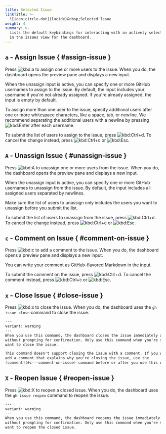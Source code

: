 ```yaml
---
title: Selected Issue
linkTitle: >-
  ![icon:circle-dot](lucide)&nbsp;Selected Issue
weight: 4
summary: >-
  Lists the default keybindings for interacting with an actively selected item
  in the Issues view for the dashboard.
---
```


## `a` - Assign Issue { #assign-issue }

Press ![kbd:`a`]() to assign one or more users to the issue. When you do, the dashboard opens the
preview pane and displays a new input.

When the unassign input is active, you can specify one or more GitHub usernames to assign to the
issue. By default, the input includes your username if you're not already assigned. If you're
already assigned, the input is empty by default.

To assign more than one user to the issue, specify additional users after one or more whitespace
characters, like a space, tab, or newline. We recommend separating the additional users with a
newline by pressing ![kbd:`Enter`]() after each username.

To submit the list of users to assign to the issue, press ![kbd:`Ctrl`+`d`](). To cancel the
change instead, press ![kbd:`Ctrl`+`c`]() or ![kbd:`Esc`]().

## `A` - Unassign Issue { #unassign-issue }

Press ![kbd:`A`]() to unassign one or more users from the issue. When you do, the dashboard opens
the preview pane and displays a new input.

When the unassign input is active, you can specify one or more GitHub usernames to unassign from
the issue. By default, the input includes all assigned users separated by newlines.

Make sure the list of users to unassign only includes the users you want to unassign before you
submit the list.

To submit the list of users to unassign from the issue, press ![kbd:`Ctrl`+`d`](). To cancel the
change instead, press ![kbd:`Ctrl`+`c`]() or ![kbd:`Esc`]().

## `c` - Comment on Issue { #comment-on-issue }

Press ![kbd:`c`]() to add a comment to the issue. When you do, the dashboard opens a preview pane and
displays a new input.

You can write your comment as GitHub-flavored Markdown in the input.

To submit the comment on the issue, press ![kbd:`Ctrl`+`d`](). To cancel the comment instead, press
![kbd:`Ctrl`+`c`]() or ![kbd:`Esc`]().

## `x` - Close Issue { #close-issue }

Press ![kbd:`x`]() to close the issue. When you do, the dashboard uses the `gh issue close` command
to close the issue.

```alert
---
variant: warning
---
When you use this command, the dashboard closes the issue immediately and
without prompting for confirmation. Only use this command when you're sure you
want to close the issue.

This command doesn't support closing the issue with a comment. If you want to
add a comment that explains why you're closing the issue, use the
[comment](#c---comment-on-issue) command before or after you use this one.
```

## `X` - Reopen Issue { #reopen-issue }

Press ![kbd:`X`]() to reopen a closed issue. When you do, the dashboard uses the `gh issue reopen`
command to reopen the issue.

```alert
---
variant: warning
---
When you use this command, the dashboard reopens the issue immediately and
without prompting for confirmation. Only use this command when you're sure you
want to reopen the closed issue.
```

